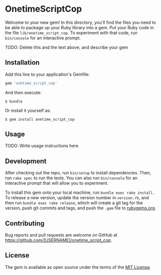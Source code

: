 # OnetimeScriptCop

Welcome to your new gem! In this directory, you'll find the files you need to be able to package up your Ruby library into a gem. Put your Ruby code in the file `lib/onetime_script_cop`. To experiment with that code, run `bin/console` for an interactive prompt.

TODO: Delete this and the text above, and describe your gem

## Installation

Add this line to your application's Gemfile:

```ruby
gem 'onetime_script_cop'
```

And then execute:

    $ bundle

Or install it yourself as:

    $ gem install onetime_script_cop

## Usage

TODO: Write usage instructions here

## Development

After checking out the repo, run `bin/setup` to install dependencies. Then, run `rake spec` to run the tests. You can also run `bin/console` for an interactive prompt that will allow you to experiment.

To install this gem onto your local machine, run `bundle exec rake install`. To release a new version, update the version number in `version.rb`, and then run `bundle exec rake release`, which will create a git tag for the version, push git commits and tags, and push the `.gem` file to [rubygems.org](https://rubygems.org).

## Contributing

Bug reports and pull requests are welcome on GitHub at https://github.com/[USERNAME]/onetime_script_cop.

## License

The gem is available as open source under the terms of the [MIT License](https://opensource.org/licenses/MIT).
